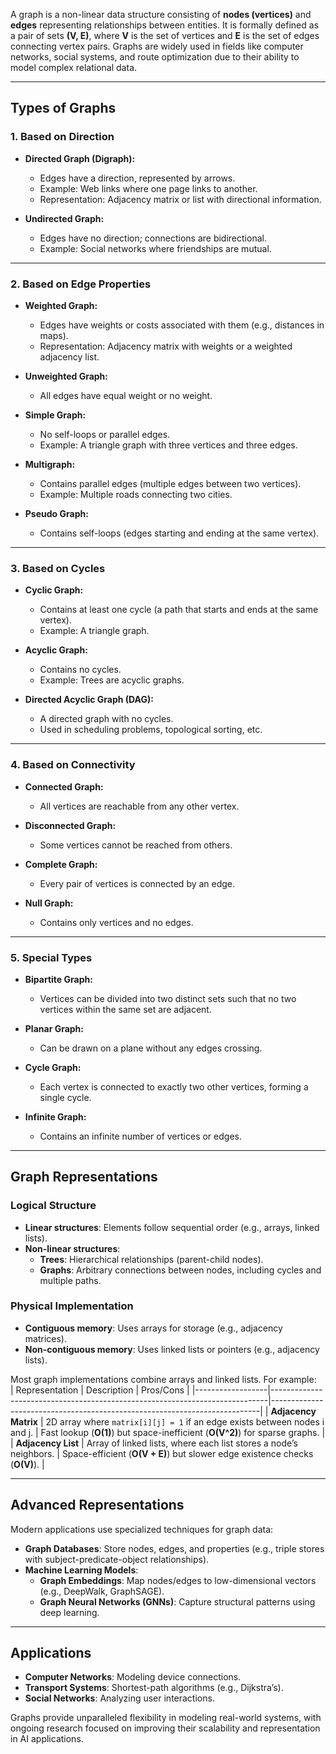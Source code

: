 A graph is a non-linear data structure consisting of **nodes (vertices)** and **edges** representing relationships between entities. It is formally defined as a pair of sets **(V, E)**, where **V** is the set of vertices and **E** is the set of edges connecting vertex pairs. Graphs are widely used in fields like computer networks, social systems, and route optimization due to their ability to model complex relational data.

---

## **Types of Graphs**

### **1. Based on Direction**

- **Directed Graph (Digraph):**

  - Edges have a direction, represented by arrows.
  - Example: Web links where one page links to another.
  - Representation: Adjacency matrix or list with directional information.

- **Undirected Graph:**
  - Edges have no direction; connections are bidirectional.
  - Example: Social networks where friendships are mutual.

---

### **2. Based on Edge Properties**

- **Weighted Graph:**

  - Edges have weights or costs associated with them (e.g., distances in maps).
  - Representation: Adjacency matrix with weights or a weighted adjacency list.

- **Unweighted Graph:**

  - All edges have equal weight or no weight.

- **Simple Graph:**

  - No self-loops or parallel edges.
  - Example: A triangle graph with three vertices and three edges.

- **Multigraph:**

  - Contains parallel edges (multiple edges between two vertices).
  - Example: Multiple roads connecting two cities.

- **Pseudo Graph:**
  - Contains self-loops (edges starting and ending at the same vertex).

---

### **3. Based on Cycles**

- **Cyclic Graph:**

  - Contains at least one cycle (a path that starts and ends at the same vertex).
  - Example: A triangle graph.

- **Acyclic Graph:**

  - Contains no cycles.
  - Example: Trees are acyclic graphs.

- **Directed Acyclic Graph (DAG):**
  - A directed graph with no cycles.
  - Used in scheduling problems, topological sorting, etc.

---

### **4. Based on Connectivity**

- **Connected Graph:**
  - All vertices are reachable from any other vertex.
- **Disconnected Graph:**

  - Some vertices cannot be reached from others.

- **Complete Graph:**
  - Every pair of vertices is connected by an edge.
- **Null Graph:**
  - Contains only vertices and no edges.

---

### **5. Special Types**

- **Bipartite Graph:**
  - Vertices can be divided into two distinct sets such that no two vertices within the same set are adjacent.
- **Planar Graph:**
  - Can be drawn on a plane without any edges crossing.
- **Cycle Graph:**

  - Each vertex is connected to exactly two other vertices, forming a single cycle.

- **Infinite Graph:**
  - Contains an infinite number of vertices or edges.

---

## **Graph Representations**

### Logical Structure

- **Linear structures**: Elements follow sequential order (e.g., arrays, linked lists).
- **Non-linear structures**:
  - **Trees**: Hierarchical relationships (parent-child nodes).
  - **Graphs**: Arbitrary connections between nodes, including cycles and multiple paths.

### Physical Implementation

- **Contiguous memory**: Uses arrays for storage (e.g., adjacency matrices).
- **Non-contiguous memory**: Uses linked lists or pointers (e.g., adjacency lists).

Most graph implementations combine arrays and linked lists. For example:  
| Representation | Description | Pros/Cons |
|------------------|-----------------------------------------------------------------------------|---------------------------------------------------------------------------|
| **Adjacency Matrix** | 2D array where `matrix[i][j] = 1` if an edge exists between nodes i and j. | Fast lookup (**O(1)**) but space-inefficient (**O(V^2)**) for sparse graphs. |
| **Adjacency List** | Array of linked lists, where each list stores a node’s neighbors. | Space-efficient (**O(V + E)**) but slower edge existence checks (**O(V)**). |

---

## Advanced Representations

Modern applications use specialized techniques for graph data:

- **Graph Databases**: Store nodes, edges, and properties (e.g., triple stores with subject-predicate-object relationships).
- **Machine Learning Models**:
  - **Graph Embeddings**: Map nodes/edges to low-dimensional vectors (e.g., DeepWalk, GraphSAGE).
  - **Graph Neural Networks (GNNs)**: Capture structural patterns using deep learning.

---

## Applications

- **Computer Networks**: Modeling device connections.
- **Transport Systems**: Shortest-path algorithms (e.g., Dijkstra’s).
- **Social Networks**: Analyzing user interactions.

Graphs provide unparalleled flexibility in modeling real-world systems, with ongoing research focused on improving their scalability and representation in AI applications.
